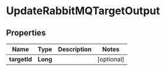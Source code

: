 

# UpdateRabbitMQTargetOutput

## Properties

Name | Type | Description | Notes
------------ | ------------- | ------------- | -------------
**targetId** | **Long** |  |  [optional]




